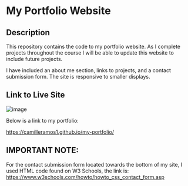 # My Portfolio Website

## Description
This repository contains the code to my portfolio website. As I complete projects throughout the course I will be able to update this website to include future projects. 

I have included an about me section, links to projects, and a contact submission form. The site is responsive to smaller displays.

## Link to Live Site

![image](https://user-images.githubusercontent.com/129894673/234730109-25d461e1-335d-4a28-a5fc-faed41cdf344.png)

Below is a link to my portfolio:

https://camilleramos1.github.io/my-portfolio/

## IMPORTANT NOTE:

For the contact submission form located towards the bottom of my site, I used HTML code found on W3 Schools, the link is: https://www.w3schools.com/howto/howto_css_contact_form.asp
